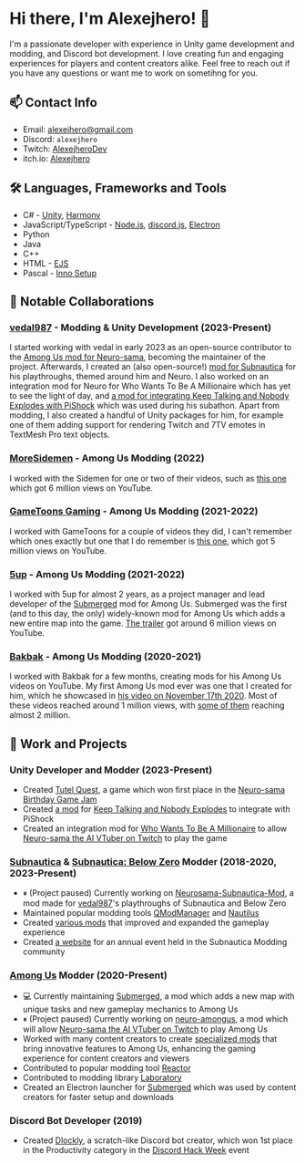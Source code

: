 # Hi there, I'm Alexejhero! 👋

I'm a passionate developer with experience in Unity game development and modding, and Discord bot development. I love creating fun and engaging experiences for players and content creators alike. Feel free to reach out if you have any questions or want me to work on sometihng for you.

## 📫 Contact Info
- Email: [alexejhero@gmail.com](mailto:alexejhero@gmail.com)
- Discord: `alexejhero`
- Twitch: [AlexejheroDev](https://twitch.tv/AlexejheroDev)
- itch.io: [Alexejhero](https://Alexejhero.itch.io)

## 🛠️ Languages, Frameworks and Tools
- C# - [Unity](https://unity.com/), [Harmony](https://github.com/pardeike/harmony)
- JavaScript/TypeScript - [Node.js](https://nodejs.org/), [discord.js](https://github.com/discordjs/discord.js), [Electron](https://github.com/electron/electron)
- Python
- Java
- C++
- HTML - [EJS](https://ejs.co/)
- Pascal - [Inno Setup](https://jrsoftware.org/isinfo.php)

## 🤝 Notable Collaborations

### [vedal987](https://www.twitch.tv/vedal987) - Modding & Unity Development (2023-Present)
I started working with vedal in early 2023 as an open-source contributor to the [Among Us mod for Neuro-sama](https://github.com/vedalai/neuro-amongus), becoming the maintainer of the project. Afterwards, I created an (also open-source!) [mod for Subnautica](https://github.com/alexejhero/neurosama-subnautica-mod) for his playthroughs, themed around him and Neuro. I also worked on an integration mod for Neuro for Who Wants To Be A Millionaire which has yet to see the light of day, and [a mod for integrating Keep Talking and Nobody Explodes with PiShock](https://github.com/Alexejhero/KTANE-PiShock-Mod/) which was used during his subathon. Apart from modding, I also created a handful of Unity packages for him, for example one of them adding support for rendering Twitch and 7TV emotes in TextMesh Pro text objects.

### [MoreSidemen](https://www.youtube.com/@MoreSidemen) - Among Us Modding (2022)
I worked with the Sidemen for one or two of their videos, such as [this one](https://www.youtube.com/watch?v=WEK25KcWRjs) which got 6 million views on YouTube.

### [GameToons Gaming](https://www.youtube.com/@GameToonsGaming) - Among Us Modding (2021-2022)
I worked with GameToons for a couple of videos they did, I can't remember which ones exactly but one that I do remember is [this one](https://www.youtube.com/watch?v=jC9u2eB5FK4), which got 5 million views on YouTube. 

### [5up](https://www.twitch.tv/5up) - Among Us Modding (2021-2022)
I worked with 5up for almost 2 years, as a project manager and lead developer of the [Submerged](https://github.com/SubmergedAmongUs/Submerged) mod for Among Us. Submerged was the first (and to this day, the only) widely-known mod for Among Us which adds a new entire map into the game. [The trailer](https://www.youtube.com/watch?v=gAX_mDOX4Pc) got around 6 million views on YouTube.

### [Bakbak](https://www.youtube.com/@BakbakIsMe) - Among Us Modding (2020-2021)
I worked with Bakbak for a few months, creating mods for his Among Us videos on YouTube. My first Among Us mod ever was one that I created for him, which he showcased in [his video on November 17th 2020](https://www.youtube.com/watch?v=VWWbBqGVOY0). Most of these videos reached around 1 million views, with [some of them](https://www.youtube.com/watch?v=VHcsSUHTBqs) reaching almost 2 million.

### 

## 💼 Work and Projects
### Unity Developer and Modder (2023-Present)
- Created [Tutel Quest](https://alexejhero.itch.io/tutelquest), a game which won first place in the [Neuro-sama Birthday Game Jam](https://itch.io/jam/neurosama-birthday-game-jam)
- Created [a mod](https://github.com/Alexejhero/KTANE-PiShock-Mod/) for [Keep Talking and Nobody Explodes](https://store.steampowered.com/app/341800/Keep_Talking_and_Nobody_Explodes/) to integrate with PiShock
- Created an integration mod for [Who Wants To Be A Millionaire](https://store.steampowered.com/app/1356240/Who_Wants_To_Be_A_Millionaire) to allow [Neuro-sama the AI VTuber on Twitch](https://twitch.tv/vedal987) to play the game

### [Subnautica](https://store.steampowered.com/app/264710/Subnautica/) & [Subnautica: Below Zero](https://store.steampowered.com/app/848450/Subnautica_Below_Zero/) Modder (2018-2020, 2023-Present)
- ⏸ (Project paused) Currently working on [Neurosama-Subnautica-Mod](https://github.com/alexejhero/neurosama-subnautica-mod), a mod made for [vedal987](https://twitch.tv/vedal987)'s playthroughs of Subnautica and Below Zero
- Maintained popular modding tools [QModManager](https://github.com/SubnauticaModding/QModManager) and [Nautilus](https://github.com/SubnauticaModding/SMLHelper)
- Created [various mods](https://github.com/Alexejhero/Subnautica-Mods) that improved and expanded the gameplay experience
- Created [a website](https://github.com/SubnauticaModding/MOTY) for an annual event held in the Subnautica Modding community

### [Among Us](https://store.steampowered.com/app/945360/Among_Us/) Modder (2020-Present)
- 💻 Currently maintaining [Submerged](https://github.com/SubmergedAmongUs/Submerged), a mod which adds a new map with unique tasks and new gameplay mechanics to Among Us
- ⏸ (Project paused) Currently working on [neuro-amongus](https://github.com/vedalai/neuro-amongus), a mod which will allow [Neuro-sama the AI VTuber on Twitch](https://twitch.tv/vedal987) to play Among Us 
- Worked with many content creators to create [specialized mods](https://www.youtube.com/playlist?list=PL3ddDQ0FPgGbTsDCaYhTRj1R7DMzd05Wr) that bring innovative features to Among Us, enhancing the gaming experience for content creators and viewers
- Contributed to popular modding tool [Reactor](https://github.com/nuclearpowered/reactor)
- Contributed to modding library [Laboratory](https://github.com/Among-Us-Modding/Laboratory)
- Created an Electron launcher for [Submerged](https://github.com/SubmergedAmongUs/Submerged) which was used by content creators for faster setup and downloads

### Discord Bot Developer (2019)
- Created [Dlockly](https://github.com/Alexejhero/Dlockly), a scratch-like Discord bot creator, which won 1st place in the Productivity category in the [Discord Hack Week](https://medium.com/discord-engineering/discord-community-hack-week-category-winners-bd0364360f92) event
